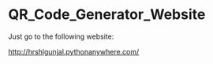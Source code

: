 # QR_Code_Generator_Website

Just go to the following website:

http://hrshlgunjal.pythonanywhere.com/
